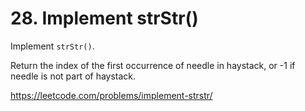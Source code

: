 # 28. Implement strStr()

Implement `strStr()`.

Return the index of the first occurrence of needle in haystack, or -1 if needle is not part of haystack.

<https://leetcode.com/problems/implement-strstr/>
